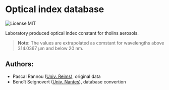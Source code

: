 Optical index database
=======================
![License MIT](https://img.shields.io/badge/license-MIT-green.svg)

Laboratory produced optical index constant for tholins aerosols.

> __Note:__
> The values are extrapolated as comstant for wavelengths above 314.0367 &micro;m and below 20 nm.

Authors:
---------
- Pascal Rannou ([Univ. Reims](https://planeto.univ-reims.fr/rannou/)), original data
- Benoît Seignovert ([Univ. Nantes](https://planeto.univ-reims.fr/seignovert/)), database convertion
